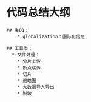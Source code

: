 # 代码总结大纲
	## 类01：
		* globalization：国际化信息
		
	## 工具类：
	  * 文件处理：
		* 分片上传
		* 断点续传
		* 切片
		* 缩略图
		* 大数据导入导出
		* 脱敏
	
